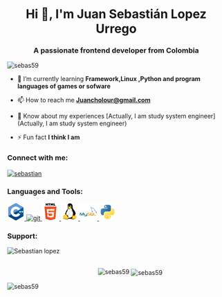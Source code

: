 <h1 align="center">Hi 👋, I'm Juan Sebastián Lopez Urrego</h1>
<h3 align="center">A passionate frontend developer from Colombia</h3>

<p align="left"> <img src="https://komarev.com/ghpvc/?username=sebas59&label=Profile%20views&color=0e75b6&style=flat" alt="sebas59" /> </p>

- 🌱 I’m currently learning **Framework,Linux ,Python and program languages of games or sofware**

- 📫 How to reach me **Juancholour@gmail.com**

- 📄 Know about my experiences [Actually, I am study system engineer](Actually, I am study system engineer)

- ⚡ Fun fact **I think I am**

<h3 align="left">Connect with me:</h3>
<p align="left">
<a href="https://codepen.io/sebastian" target="blank"><img align="center" src="https://raw.githubusercontent.com/rahuldkjain/github-profile-readme-generator/master/src/images/icons/Social/codepen.svg" alt="sebastian" height="30" width="40" /></a>
</p>

<h3 align="left">Languages and Tools:</h3>
<p align="left"> <a href="https://www.w3schools.com/cpp/" target="_blank" rel="noreferrer"> <img src="https://raw.githubusercontent.com/devicons/devicon/master/icons/cplusplus/cplusplus-original.svg" alt="cplusplus" width="40" height="40"/> </a> <a href="https://git-scm.com/" target="_blank" rel="noreferrer"> <img src="https://www.vectorlogo.zone/logos/git-scm/git-scm-icon.svg" alt="git" width="40" height="40"/> </a> <a href="https://www.w3.org/html/" target="_blank" rel="noreferrer"> <img src="https://raw.githubusercontent.com/devicons/devicon/master/icons/html5/html5-original-wordmark.svg" alt="html5" width="40" height="40"/> </a> <a href="https://www.linux.org/" target="_blank" rel="noreferrer"> <img src="https://raw.githubusercontent.com/devicons/devicon/master/icons/linux/linux-original.svg" alt="linux" width="40" height="40"/> </a> <a href="https://www.mysql.com/" target="_blank" rel="noreferrer"> <img src="https://raw.githubusercontent.com/devicons/devicon/master/icons/mysql/mysql-original-wordmark.svg" alt="mysql" width="40" height="40"/> </a> <a href="https://www.python.org" target="_blank" rel="noreferrer"> <img src="https://raw.githubusercontent.com/devicons/devicon/master/icons/python/python-original.svg" alt="python" width="40" height="40"/> </a> </p>

<h3 align="left">Support:</h3>
<p><a href="https://www.buymeacoffee.com/ Sebastian lopez"> <img align="left" src="https://cdn.buymeacoffee.com/buttons/v2/default-yellow.png" height="50" width="210" alt=" Sebastian lopez" /></a></p><br><br>

<p><img align="left" src="https://github-readme-stats.vercel.app/api/top-langs?username=sebas59&show_icons=true&locale=en&layout=compact" alt="sebas59" /></p>

<p>&nbsp;<img align="center" src="https://github-readme-stats.vercel.app/api?username=sebas59&show_icons=true&locale=en" alt="sebas59" /></p>

<p><img align="center" src="https://github-readme-streak-stats.herokuapp.com/?user=sebas59&" alt="sebas59" /></p>
